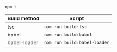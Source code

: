 ```
npm i
```

| Build method | Script                       |
|--------------|------------------------------|
| tsc          | `npm run build:tsc`          |
| babel        | `npm run build:babel`        |
| babel-loader | `npm run build:babel-loader` |
